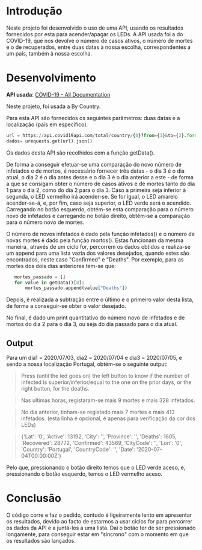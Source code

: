 # Introdução
Neste projeto foi desenvolvido o uso de uma API, usando os resultados fornecidos por esta para acender/apagar os LEDs. A API usada foi a do COVID-19, que nos devolve o número de casos ativos, o número de mortes e o de recuperados, entre duas datas à nossa escolha, correspondentes a um país, também à nossa escolha. 
# Desenvolvimento
**API usada**: [COVID-19 - All Documentation](https://documenter.getpostman.com/view/10808728/SzS8rjbc?version=latest)

Neste projeto, foi usada a By Country.


Para esta API são fornecidos os seguintes parâmetros: duas datas e a localização (país em específico). 
```python
url = https://api.covid19api.com/total/country/{0}?from={1}&to={2}.format(location,data1,data2)
dados= urequests.get(url).json()
```
Os dados desta API são recolhidos com a função getData().

De forma a conseguir efetuar-se uma comparação do novo número de infetados e de mortos, é necessário fornecer três datas - o dia 3 é o dia atual, o dia 2 é o dia antes desse e o dia 3 é o dia anterior a este - de forma a que se consigam obter o número de casos ativos e de mortes tanto do dia 1 para o dia 2, como do dia 2 para o dia 3. Caso a primeira seja inferior à segunda, o LED vermelho irá acender-se. Se for igual, o LED amarelo acender-se-á, e, por fim, caso seja superior, o LED verde será o acendido.
Carregando no botão esquerdo, obtém-se esta comparação para o número novo de infetados e carregando no botão direito, obtém-se a comparação para o número novo de mortes.

O número de novos infetados é dado pela função infetados() e o número de novas mortes é dado pela função mortos(). Estas funcionam da mesma maneira_ através de um ciclo for, percorrem os dados obtidos e realiza-se um append para uma lista vazia dos valores desejados, quando estes são encontrados, neste caso "Confirmed" e "Deaths". Por exemplo, para as mortes dos dois dias anteriores tem-se que:
 ``` python
    mortes_passado = []
    for value in getData()[0]:
        mortes_passado.append(value["Deaths"])
```
Depois, é realizada a subtração entre o último e o primeiro valor desta lista, de forma a conseguir-se obter o valor desejado.


No final, é dado um print quantitativo do número novo de infetados e de mortos do dia 2 para o dia 3, ou seja do dia passado para o dia atual.
## Output
Para um dia1 = 2020/07/03, dia2 = 2020/07/04 e dia3 = 2020/07/05, e sendo a nossa localização Portugal, obtém-se o seguinte output:

>Press (until the led goes on) the left button to know if the number of infected is superior/inferior/equal to the one on the prior days, or the right button, for the deaths.

>Nas ultimas horas, registaram-se mais 9 mortes e mais 328 infetados.

>No dia anterior, tinham-se registado mais 7 mortes e mais 413 infetados. (esta linha é opcional, é apenas para verificação da cor dos LEDs)

>{'Lat': '0', 'Active': 13192, 'City': '', 'Province': '', 'Deaths': 1605, 'Recovered': 28772, 'Confirmed': 43569, 'CityCode': '', 'Lon': '0', 'Country': 'Portugal', 'CountryCode': '', 'Date': '2020-07-04T00:00:00Z'}

Pelo que, pressionando o botão direito temos que o LED verde aceso, e, pressionando o botão esquerdo, temos o LED vermelho aceso.

# Conclusão
O código corre e faz o pedido, contudo é ligeiramente lento em apresentar os resultados, devido ao facto de estarmos a usar ciclos for para percorrer os dados da API e a juntá-los a uma lista. Daí o botão ter de ser pressionado longamente, para conseguir estar em "síncrono" com o momento em que os resultados são lançados.
